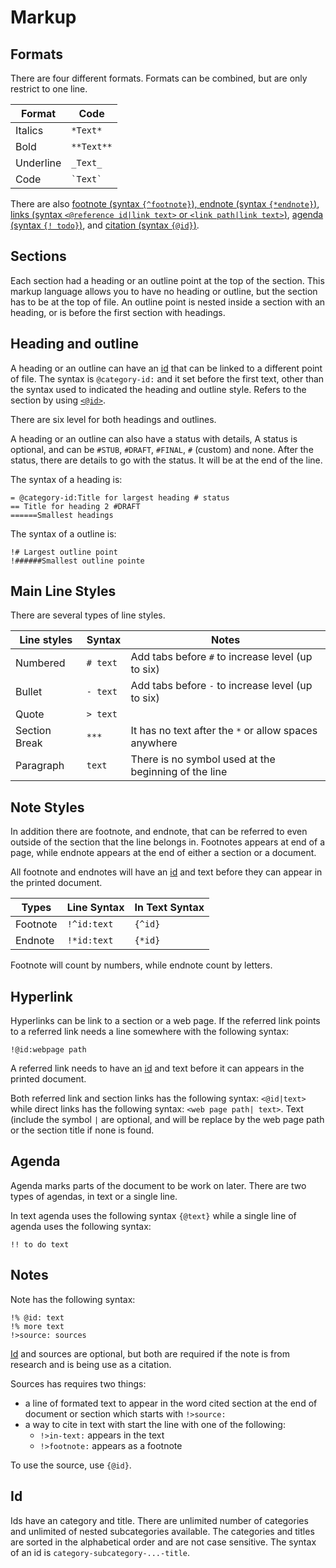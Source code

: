 # Markup

## Formats
There are four different formats. Formats can be combined, but are only restrict
to one line.

|Format   |Code          |
|---------|--------------|
|Italics  |`*Text*`      |
|Bold     |`**Text**`    |
|Underline|`_Text_`      |
|Code     |`` `Text` ``  |

There are also [footnote (syntax `{^footnote}`), endnote (syntax `{*endnote}`)](#note-styles),
[links (syntax `<@reference id|link text>` or `<link path|link text>`)](#hyperlink),
[agenda (syntax `{! todo}`)](#agenda), and [citation (syntax `{@id}`)](#notes).

## Sections
Each section had a heading or an outline point at the top of the section. This
markup language allows you to have no heading or outline, but the section has to
be at the top of file. An outline point is nested inside a section with an
heading, or is before the first section with headings.


## Heading and outline

A heading or an outline can have an [id](#id) that can be linked to a
different point of file.  The syntax is `@category-id:` and it set before the
first text, other than the syntax used to indicated the heading and outline
style. Refers to the section by using [`<@id>`](#hyperlink).

There are six level for both headings and outlines.

A heading or an outline can also have a status with details, A status is
optional, and can be `#STUB`, `#DRAFT`, `#FINAL`, `#` (custom) and none. After
the status, there are details to go with the status. It will be at the end of
the line.

The syntax of a heading is:

    = @category-id:Title for largest heading # status
    == Title for heading 2 #DRAFT
    ======Smallest headings

The syntax of a outline is:

    !# Largest outline point
    !######Smallest outline pointe


## Main Line Styles

There are several types of line styles.

|Line styles  |Syntax    |Notes                                                |
|-------------|----------|-----------------------------------------------------|
|Numbered     | `# text` |Add tabs before `#` to increase level (up to six)    |
|Bullet       | `- text` |Add tabs before `-` to increase level (up to six)    |
|Quote        | `> text` |                                                     |
|Section Break| `***`    |It has no text after the `*` or allow spaces anywhere|
|Paragraph    | `text`   |There is no symbol used at the beginning of the line |

## Note Styles
In addition there are footnote, and endnote, that can be referred to even
outside of the section that the line belongs in. Footnotes appears at end of a
page, while endnote appears at the end of either a section or a document.

All footnote and endnotes will have an [id](#id) and text before they can appear
in the printed document.

|Types      |Line Syntax  |In Text Syntax|
|-----------|-------------|--------------|
|Footnote   | `!^id:text `| `{^id}`      |
|Endnote    | `!*id:text `| `{*id}`      |

Footnote will count by numbers, while endnote count by letters.

## Hyperlink

Hyperlinks can be link to a section or a web page. If the referred link points
to a referred link needs a line somewhere with the following syntax:

    !@id:webpage path

A referred link needs to have an [id](#id) and text before it can appears in the
printed document.

Both referred link and section links has the following syntax: `<@id|text>`
while direct links has the following syntax: `<web page path| text>`. Text
(include the symbol `|` are optional, and will be replace by the web page path
or the section title if none is found.

## Agenda
Agenda marks parts of the document to be work on later. There are two types of
agendas, in text or a single line.

In text agenda uses the following syntax `{@text}` while a single line of agenda
uses the following syntax:

    !! to do text

## Notes

Note has the following syntax:

    !% @id: text
    !% more text
    !>source: sources

[Id](#id) and sources are optional, but both are required if the note is from
research and is being use as a citation.

Sources has requires two things:

- a line of formated text to appear in the word cited section at the end of
  document or section which starts with `!>source:`
- a way to cite in text with start the line with one of the following:
    - `!>in-text:` appears in the text
    - `!>footnote:` appears as a footnote

To use the source, use `{@id}`.

## Id

Ids have an category and title. There are unlimited number of categories and
unlimited of nested subcategories available. The categories and titles are
sorted in the alphabetical order and are not case sensitive. The syntax of an
id is `category-subcategory-...-title`.
